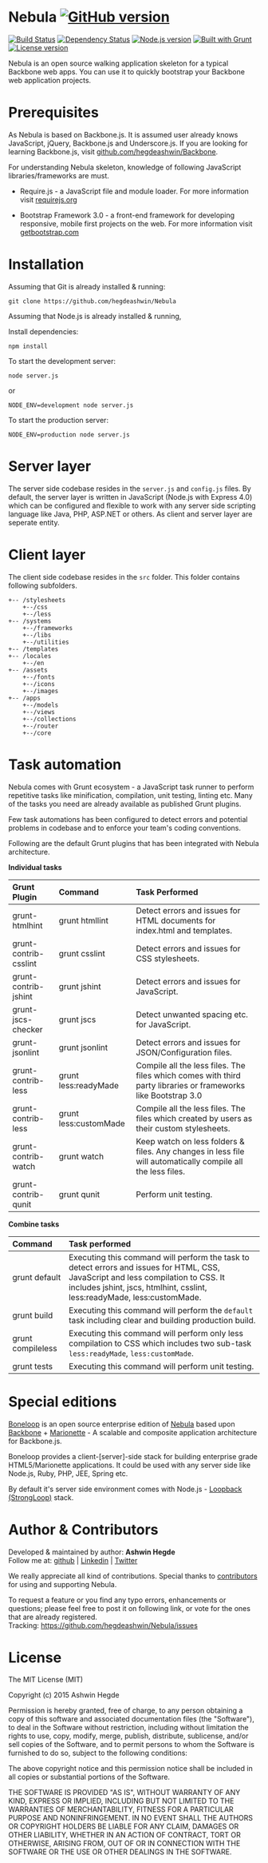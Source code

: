 # Nebula [![GitHub version](http://img.shields.io/badge/version-0.0.4-brightgreen.svg)](https://github.com/hegdeashwin/Nebula/releases)


[![Build Status](http://travis-ci.org/hegdeashwin/Nebula.png?branch=master)](http://travis-ci.org/hegdeashwin/Nebula)   [![Dependency Status](http://gemnasium.com/hegdeashwin/Nebula.png)](http://gemnasium.com/hegdeashwin/Nebula) [![Node.js version](http://img.shields.io/badge/Node.js-%3E%200.10-brightgreen.svg)](https://github.com/hegdeashwin/Nebula/) [![Built with Grunt](http://cdn.gruntjs.com/builtwith.png)](http://gruntjs.com/)  [![License version](http://img.shields.io/badge/License-MIT-red.svg)](https://github.com/hegdeashwin/Nebula#license)


Nebula is an open source walking application skeleton for a typical Backbone web apps. You can use it to quickly bootstrap your Backbone web application projects.

Prerequisites
=============
As Nebula is based on Backbone.js. It is assumed user already knows JavaScript, jQuery, Backbone.js and Underscore.js.
If you are looking for learning Backbone.js, visit <a href="//github.com/hegdeashwin/Backbone" target="_blank">github.com/hegdeashwin/Backbone</a>.

For understanding Nebula skeleton, knowledge of following JavaScript libraries/frameworks are must.
<ul>
	<li>Require.js - a JavaScript file and module loader. For more information visit <a href="//requirejs.org/" target="_blank">requirejs.org</a></p></li>
	<li>Bootstrap Framework 3.0 - a front-end framework for developing responsive, mobile first projects on the web. For more information visit <a href="//getbootstrap.com/" target="_blank">getbootstrap.com</a></li>
</ul>

Installation
============
Assuming that Git is already installed & running:
```
git clone https://github.com/hegdeashwin/Nebula
```

Assuming that Node.js is already installed & running, 

Install dependencies:
```
npm install
```

To start the development server:
```
node server.js
```
or
```
NODE_ENV=development node server.js
```

To start the production server:
```
NODE_ENV=production node server.js
```

Server layer
============
The server side codebase resides in the ```server.js``` and ```config.js``` files. By default, the server layer is written in JavaScript (Node.js with Express 4.0) which can be configured and flexible to work with any server side scripting language like Java, PHP, ASP.NET or others. As client and server layer are seperate entity.

Client layer
============
The client side codebase resides in the ```src``` folder. This folder contains following subfolders.

```
+-- /stylesheets
	+--/css
	+--/less
+-- /systems
	+--/frameworks
	+--/libs
	+--/utilities
+-- /templates
+-- /locales
	+--/en
+-- /assets
	+--/fonts
	+--/icons
	+--/images
+-- /apps
	+--/models
	+--/views
	+--/collections
	+--/router
	+--/core
```

Task automation
===============
Nebula comes with Grunt ecosystem - a JavaScript task runner to perform repetitive tasks like minification, compilation, unit testing, linting etc. Many of the tasks you need are already available as published Grunt plugins.

Few task automations has been configured to detect errors and potential problems in codebase and to enforce your team's coding conventions. 

Following are the default Grunt plugins that has been integrated with Nebula architecture.

**Individual tasks**

| Grunt Plugin 			 | Command                  | Task Performed              |
|:-----------------------|:------------------------|:---------------------------|
| grunt-htmlhint		 | grunt htmllint           | Detect errors and issues for HTML documents for index.html and templates. |
| grunt-contrib-csslint	 | grunt csslint            | Detect errors and issues for CSS stylesheets. |
| grunt-contrib-jshint	 | grunt jshint             | Detect errors and issues for JavaScript. |
| grunt-jscs-checker	 | grunt jscs               | Detect unwanted spacing etc. for JavaScript. |
| grunt-jsonlint		 | grunt jsonlint           | Detect errors and issues for JSON/Configuration files. |
| grunt-contrib-less	 | grunt less:readyMade     | Compile all the less files. The files which comes with third party libraries or frameworks like Bootstrap 3.0 |
| grunt-contrib-less     | grunt less:customMade    | Compile all the less files. The files which created by users as their custom stylesheets.
| grunt-contrib-watch	 | grunt watch 				| Keep watch on less folders & files. Any changes in less file will automatically compile all the less files. |
| grunt-contrib-qunit	 | grunt qunit 				| Perform unit testing. |

**Combine tasks**

| Command                     | Task performed              |
|:--------------------------- |:---------------------------|
| grunt default               | Executing this command will perform the task to detect errors and issues for HTML, CSS, JavaScript and less compilation to CSS. It includes jshint, jscs, htmlhint, csslint, less:readyMade, less:customMade. |
| grunt build              	  | Executing this command will perform the ```default``` task including clear and building production build. |
| grunt compileless           | Executing this command will perform only less compilation to CSS which includes two sub-task ```less:readyMade```, ```less:customMade```. |
| grunt tests		          | Executing this command will perform unit testing. |

Special editions
================
<a href="http://backbonejs.org/" target="_blank">Boneloop</a> is an open source enterprise edition of <a href="https://github.com/hegdeashwin/Nebula" target="_blank">Nebula</a> based upon <a href="http://backbonejs.org/" target="_blank">Backbone</a> + <a href="http://marionettejs.com/" target="_blank">Marionette</a> - A scalable and composite application architecture for Backbone.js.

Boneloop provides a client-[server]-side stack for building enterprise grade HTML5/Marionette applications. It could be used with any server side like Node.js, Ruby, PHP, JEE, Spring etc.

By default it's server side environment comes with Node.js - <a href="http://loopback.io/" target="_blank">Loopback (StrongLoop)</a> stack.

Author & Contributors
=====================
Developed &amp; maintained by author: <b>Ashwin Hegde</b><br>
Follow me at: <a href="https://github.com/hegdeashwin" target="_blank">github</a> | <a href="http://in.linkedin.com/in/hegdeashwin" target="_blank">Linkedin</a> | <a href="https://twitter.com/hegdeashwin3" target="_blank">Twitter</a>

We really appreciate all kind of contributions. Special thanks to <a href="//github.com/hegdeashwin/Nebula/graphs/contributors" target="_blank">contributors</a> for using and supporting Nebula.

To request a feature or you find any typo errors, enhancements or questions; please feel free to post it on following link, or vote for the ones that are already registered.
<br>Tracking: <a href="https://github.com/hegdeashwin/Nebula/issues" target="_blank">https://github.com/hegdeashwin/Nebula/issues</a>

License
=======
The MIT License (MIT)

Copyright (c) 2015 Ashwin Hegde

Permission is hereby granted, free of charge, to any person obtaining a copy of
this software and associated documentation files (the "Software"), to deal in
the Software without restriction, including without limitation the rights to
use, copy, modify, merge, publish, distribute, sublicense, and/or sell copies of
the Software, and to permit persons to whom the Software is furnished to do so,
subject to the following conditions:

The above copyright notice and this permission notice shall be included in all
copies or substantial portions of the Software.

THE SOFTWARE IS PROVIDED "AS IS", WITHOUT WARRANTY OF ANY KIND, EXPRESS OR
IMPLIED, INCLUDING BUT NOT LIMITED TO THE WARRANTIES OF MERCHANTABILITY, FITNESS
FOR A PARTICULAR PURPOSE AND NONINFRINGEMENT. IN NO EVENT SHALL THE AUTHORS OR
COPYRIGHT HOLDERS BE LIABLE FOR ANY CLAIM, DAMAGES OR OTHER LIABILITY, WHETHER
IN AN ACTION OF CONTRACT, TORT OR OTHERWISE, ARISING FROM, OUT OF OR IN
CONNECTION WITH THE SOFTWARE OR THE USE OR OTHER DEALINGS IN THE SOFTWARE.
